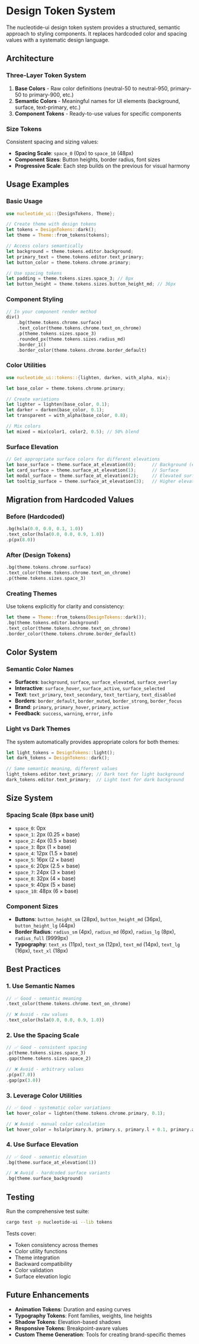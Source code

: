 # Design Token System

The nucleotide-ui design token system provides a structured, semantic approach to styling components. It replaces hardcoded color and spacing values with a systematic design language.

## Architecture

### Three-Layer Token System

1. **Base Colors** - Raw color definitions (neutral-50 to neutral-950, primary-50 to primary-900, etc.)
2. **Semantic Colors** - Meaningful names for UI elements (background, surface, text-primary, etc.)
3. **Component Tokens** - Ready-to-use values for specific components

### Size Tokens

Consistent spacing and sizing values:
- **Spacing Scale**: `space_0` (0px) to `space_10` (48px)
- **Component Sizes**: Button heights, border radius, font sizes
- **Progressive Scale**: Each step builds on the previous for visual harmony

## Usage Examples

### Basic Usage

```rust
use nucleotide_ui::{DesignTokens, Theme};

// Create theme with design tokens
let tokens = DesignTokens::dark();
let theme = Theme::from_tokens(tokens);

// Access colors semantically
let background = theme.tokens.editor.background;
let primary_text = theme.tokens.editor.text_primary;
let button_color = theme.tokens.chrome.primary;

// Use spacing tokens
let padding = theme.tokens.sizes.space_3; // 8px
let button_height = theme.tokens.sizes.button_height_md; // 36px
```

### Component Styling

```rust
// In your component render method
div()
    .bg(theme.tokens.chrome.surface)
    .text_color(theme.tokens.chrome.text_on_chrome)
    .p(theme.tokens.sizes.space_3)
    .rounded_px(theme.tokens.sizes.radius_md)
    .border_1()
    .border_color(theme.tokens.chrome.border_default)
```

### Color Utilities

```rust
use nucleotide_ui::tokens::{lighten, darken, with_alpha, mix};

let base_color = theme.tokens.chrome.primary;

// Create variations
let lighter = lighten(base_color, 0.1);
let darker = darken(base_color, 0.1);
let transparent = with_alpha(base_color, 0.8);

// Mix colors
let mixed = mix(color1, color2, 0.5); // 50% blend
```

### Surface Elevation

```rust
// Get appropriate surface colors for different elevations
let base_surface = theme.surface_at_elevation(0);      // Background (editor)
let card_surface = theme.surface_at_elevation(1);      // Surface
let modal_surface = theme.surface_at_elevation(2);     // Elevated surface
let tooltip_surface = theme.surface_at_elevation(3);   // Higher elevation
```

## Migration from Hardcoded Values

### Before (Hardcoded)
```rust
.bg(hsla(0.0, 0.0, 0.1, 1.0))
.text_color(hsla(0.0, 0.0, 0.9, 1.0))
.p(px(8.0))
```

### After (Design Tokens)
```rust
.bg(theme.tokens.chrome.surface)
.text_color(theme.tokens.chrome.text_on_chrome)
.p(theme.tokens.sizes.space_3)
```

### Creating Themes

Use tokens explicitly for clarity and consistency:
```rust
let theme = Theme::from_tokens(DesignTokens::dark());
.bg(theme.tokens.editor.background)
.text_color(theme.tokens.chrome.text_on_chrome)
.border_color(theme.tokens.chrome.border_default)
```

## Color System

### Semantic Color Names

- **Surfaces**: `background`, `surface`, `surface_elevated`, `surface_overlay`
- **Interactive**: `surface_hover`, `surface_active`, `surface_selected`
- **Text**: `text_primary`, `text_secondary`, `text_tertiary`, `text_disabled`
- **Borders**: `border_default`, `border_muted`, `border_strong`, `border_focus`
- **Brand**: `primary`, `primary_hover`, `primary_active`
- **Feedback**: `success`, `warning`, `error`, `info`

### Light vs Dark Themes

The system automatically provides appropriate colors for both themes:

```rust
let light_tokens = DesignTokens::light();
let dark_tokens = DesignTokens::dark();

// Same semantic meaning, different values
light_tokens.editor.text_primary; // Dark text for light background
dark_tokens.editor.text_primary;  // Light text for dark background
```

## Size System

### Spacing Scale (8px base unit)
- `space_0`: 0px
- `space_1`: 2px (0.25 × base)
- `space_2`: 4px (0.5 × base)
- `space_3`: 8px (1 × base)
- `space_4`: 12px (1.5 × base)
- `space_5`: 16px (2 × base)
- `space_6`: 20px (2.5 × base)
- `space_7`: 24px (3 × base)
- `space_8`: 32px (4 × base)
- `space_9`: 40px (5 × base)
- `space_10`: 48px (6 × base)

### Component Sizes
- **Buttons**: `button_height_sm` (28px), `button_height_md` (36px), `button_height_lg` (44px)
- **Border Radius**: `radius_sm` (4px), `radius_md` (6px), `radius_lg` (8px), `radius_full` (9999px)
- **Typography**: `text_xs` (11px), `text_sm` (12px), `text_md` (14px), `text_lg` (16px), `text_xl` (18px)

## Best Practices

### 1. Use Semantic Names
```rust
// ✅ Good - semantic meaning
.text_color(theme.tokens.chrome.text_on_chrome)

// ❌ Avoid - raw values
.text_color(hsla(0.0, 0.0, 0.9, 1.0))
```

### 2. Use the Spacing Scale
```rust
// ✅ Good - consistent spacing
.p(theme.tokens.sizes.space_3)
.gap(theme.tokens.sizes.space_2)

// ❌ Avoid - arbitrary values
.p(px(7.0))
.gap(px(3.0))
```

### 3. Leverage Color Utilities
```rust
// ✅ Good - systematic color variations
let hover_color = lighten(theme.tokens.chrome.primary, 0.1);

// ❌ Avoid - manual color calculation
let hover_color = hsla(primary.h, primary.s, primary.l + 0.1, primary.a);
```

### 4. Use Surface Elevation
```rust
// ✅ Good - semantic elevation
.bg(theme.surface_at_elevation(1))

// ❌ Avoid - hardcoded surface variants
.bg(theme.surface_background)
```

## Testing

Run the comprehensive test suite:
```bash
cargo test -p nucleotide-ui --lib tokens
```

Tests cover:
- Token consistency across themes
- Color utility functions
- Theme integration
- Backward compatibility
- Color validation
- Surface elevation logic

## Future Enhancements

- **Animation Tokens**: Duration and easing curves
- **Typography Tokens**: Font families, weights, line heights
- **Shadow Tokens**: Elevation-based shadows
- **Responsive Tokens**: Breakpoint-aware values
- **Custom Theme Generation**: Tools for creating brand-specific themes
